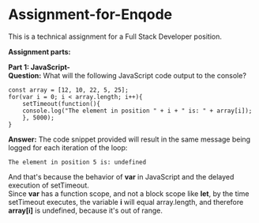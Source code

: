 # Assignment-for-Enqode
This is a technical  assignment for a Full Stack Developer position.
  
**Assignment parts:**  

**Part 1: JavaScript-**  
**Question:** What will the following JavaScript code output to the console?

    const array = [12, 10, 22, 5, 25];
    for(var i = 0; i < array.length; i++){
        setTimeout(function(){
        console.log("The element in position " + i + " is: " + array[i]);
        }, 5000);
    }

**Answer:** The code snippet provided will result in the same message being logged for each iteration of the loop: 

    The element in position 5 is: undefined

And that's because the behavior of **var** in JavaScript and the delayed execution of setTimeout.  
Since **var** has a function scope, and not a block scope like **let**, by the time setTimeout executes, the variable **i** will equal array.length, and therefore **array[i]** is undefined, because it's out of range.

